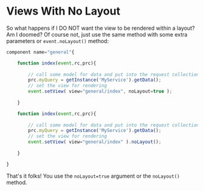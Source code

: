 # Views With No Layout

So what happens if I DO NOT want the view to be rendered within a layout? Am I doomed? Of course not, just use the same method with some extra parameters or `event.noLayout()` method:

```js
component name="general"{

	function index(event,rc,prc){
	
		// call some model for data and put into the request collection
		prc.myQuery = getInstance('MyService').getData();
		// set the view for rendering
		event.setView( view="general/index", noLayout=true );
	
	}

	function index(event,rc,prc){
	
		// call some model for data and put into the request collection
		prc.myQuery = getInstance('MyService').getData();
		// set the view for rendering
		event.setView( view="general/index" ).noLayout();
	
	}

}
```

That's it folks! You use the `noLayout=true` argument or the `noLayout()` method.


